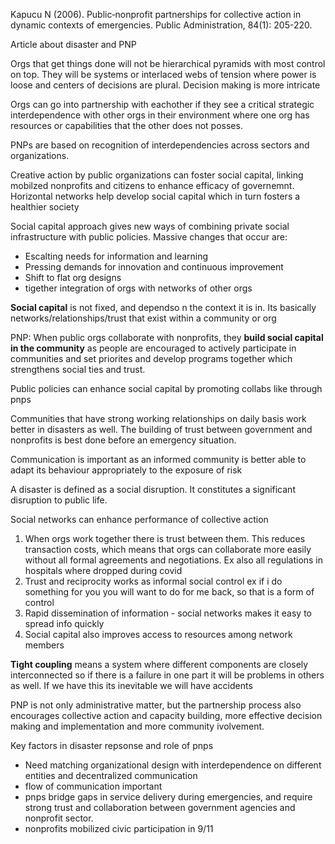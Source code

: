 Kapucu N (2006). Public‐nonprofit partnerships for collective action in dynamic contexts of emergencies. Public Administration, 84(1): 205-220.

Article about disaster and PNP

Orgs that get things done will not be hierarchical pyramids with most control on top. They will be systems or interlaced webs of tension where power is loose and centers of decisions are plural. Decision making is more intricate

Orgs can go into partnership with eachother if they see a critical strategic interdependence with other orgs in their environment where one org has resources or capabilities that the other does not posses.

PNPs are based on recognition of interdependencies across sectors and organizations.

Creative action by public organizations can foster social capital, linking mobilzed nonprofits and citizens to enhance efficacy of governemnt. Horizontal networks help develop social capital which in turn fosters a healthier society

Social capital approach gives new ways of combining private social infrastructure with public policies. Massive changes that occur are:
- Escalting needs for information and learning
- Pressing demands for innovation and continuous improvement
- Shift to flat org designs
- tigether integration of orgs with networks of other orgs

**Social capital** is not fixed, and dependso n the context it is in. Its basically networks/relationships/trust that exist within a community or org

PNP: When public orgs collaborate with nonprofits, they **build social capital in the community** as people are encouraged to actively participate in communities and set priorites and develop programs together which strengthens social ties and trust.

Public policies can enhance social capital by promoting collabs like through pnps

Communities that have strong working relationships on daily basis work better in disasters as well. The building of trust between government and nonprofits is best done before an emergency situation. 

Communication is important as an informed community is better able to adapt its behaviour appropriately to the exposure of risk

A disaster is defined as a social disruption. It constitutes a significant disruption to public life.

Social networks can enhance performance of collective action
1. When orgs work together there is trust between them. This reduces transaction costs, which means that orgs can collaborate more easily without all formal agreements and negotiations. Ex also all regulations in hospitals where dropped during covid
2. Trust and reciprocity works as informal social control ex if i do something for you you will want to do for me back, so that is a form of control
3. Rapid dissemination of information  - social networks makes it easy to spread info quickly
4. Social capital also improves access to resources among network members

**Tight coupling** means a system where different components are closely interconnected so if there is a failure in one part it will be problems in others as well. If we have this its inevitable we will have accidents

PNP is not only administrative matter, but the partnership process also encourages collective action and capacity building, more effective decision making and implementation and more community ivolvement.

Key factors in disaster repsonse and role of pnps
- Need matching organizational design with interdependence on different entities and decentralized communication
- flow of communication important
- pnps bridge gaps in service delivery during emergencies, and require strong trust and collaboration between government agencies and nonprofit sector.
- nonprofits mobilized civic participation in 9/11
